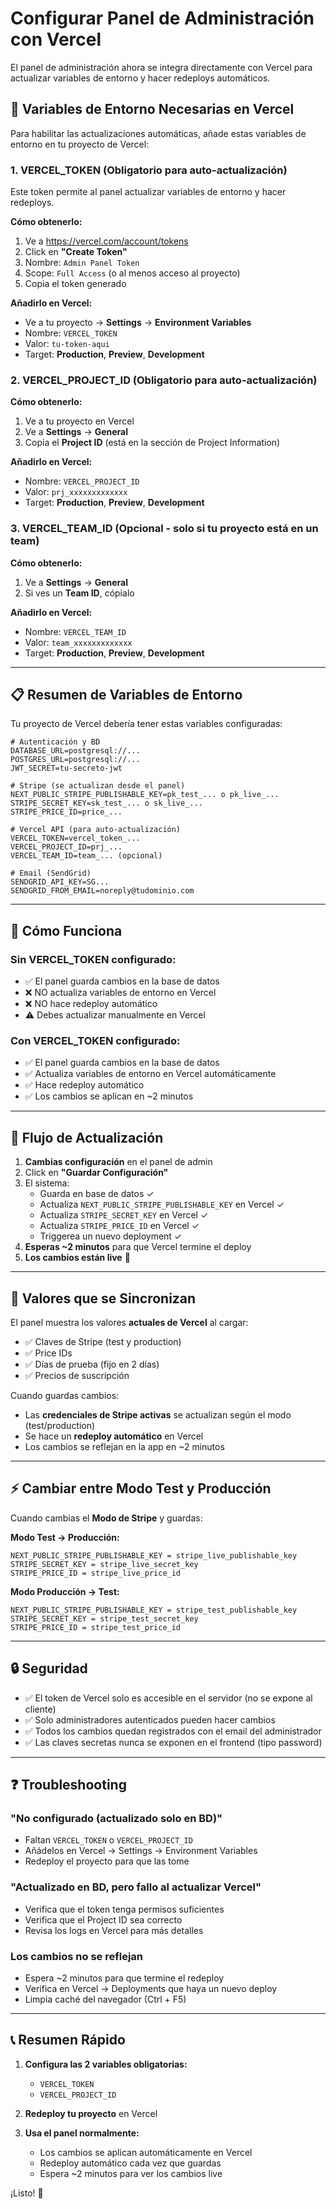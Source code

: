 # Configurar Panel de Administración con Vercel

El panel de administración ahora se integra directamente con Vercel para actualizar variables de entorno y hacer redeploys automáticos.

## 🔧 Variables de Entorno Necesarias en Vercel

Para habilitar las actualizaciones automáticas, añade estas variables de entorno en tu proyecto de Vercel:

### 1. **VERCEL_TOKEN** (Obligatorio para auto-actualización)

Este token permite al panel actualizar variables de entorno y hacer redeploys.

**Cómo obtenerlo:**
1. Ve a https://vercel.com/account/tokens
2. Click en **"Create Token"**
3. Nombre: `Admin Panel Token`
4. Scope: `Full Access` (o al menos acceso al proyecto)
5. Copia el token generado

**Añadirlo en Vercel:**
- Ve a tu proyecto → **Settings** → **Environment Variables**
- Nombre: `VERCEL_TOKEN`
- Valor: `tu-token-aqui`
- Target: **Production**, **Preview**, **Development**

### 2. **VERCEL_PROJECT_ID** (Obligatorio para auto-actualización)

**Cómo obtenerlo:**
1. Ve a tu proyecto en Vercel
2. Ve a **Settings** → **General**
3. Copia el **Project ID** (está en la sección de Project Information)

**Añadirlo en Vercel:**
- Nombre: `VERCEL_PROJECT_ID`
- Valor: `prj_xxxxxxxxxxxxx`
- Target: **Production**, **Preview**, **Development**

### 3. **VERCEL_TEAM_ID** (Opcional - solo si tu proyecto está en un team)

**Cómo obtenerlo:**
1. Ve a **Settings** → **General**
2. Si ves un **Team ID**, cópialo

**Añadirlo en Vercel:**
- Nombre: `VERCEL_TEAM_ID`
- Valor: `team_xxxxxxxxxxxxx`
- Target: **Production**, **Preview**, **Development**

---

## 📋 Resumen de Variables de Entorno

Tu proyecto de Vercel debería tener estas variables configuradas:

```env
# Autenticación y BD
DATABASE_URL=postgresql://...
POSTGRES_URL=postgresql://...
JWT_SECRET=tu-secreto-jwt

# Stripe (se actualizan desde el panel)
NEXT_PUBLIC_STRIPE_PUBLISHABLE_KEY=pk_test_... o pk_live_...
STRIPE_SECRET_KEY=sk_test_... o sk_live_...
STRIPE_PRICE_ID=price_...

# Vercel API (para auto-actualización)
VERCEL_TOKEN=vercel_token_...
VERCEL_PROJECT_ID=prj_...
VERCEL_TEAM_ID=team_... (opcional)

# Email (SendGrid)
SENDGRID_API_KEY=SG...
SENDGRID_FROM_EMAIL=noreply@tudominio.com
```

---

## 🎯 Cómo Funciona

### **Sin VERCEL_TOKEN configurado:**
- ✅ El panel guarda cambios en la base de datos
- ❌ NO actualiza variables de entorno en Vercel
- ❌ NO hace redeploy automático
- ⚠️ Debes actualizar manualmente en Vercel

### **Con VERCEL_TOKEN configurado:**
- ✅ El panel guarda cambios en la base de datos
- ✅ Actualiza variables de entorno en Vercel automáticamente
- ✅ Hace redeploy automático
- ✅ Los cambios se aplican en ~2 minutos

---

## 🚀 Flujo de Actualización

1. **Cambias configuración** en el panel de admin
2. Click en **"Guardar Configuración"**
3. El sistema:
   - Guarda en base de datos ✓
   - Actualiza `NEXT_PUBLIC_STRIPE_PUBLISHABLE_KEY` en Vercel ✓
   - Actualiza `STRIPE_SECRET_KEY` en Vercel ✓
   - Actualiza `STRIPE_PRICE_ID` en Vercel ✓
   - Triggerea un nuevo deployment ✓
4. **Esperas ~2 minutos** para que Vercel termine el deploy
5. **Los cambios están live** 🎉

---

## 📝 Valores que se Sincronizan

El panel muestra los valores **actuales de Vercel** al cargar:

- ✅ Claves de Stripe (test y production)
- ✅ Price IDs
- ✅ Días de prueba (fijo en 2 días)
- ✅ Precios de suscripción

Cuando guardas cambios:
- Las **credenciales de Stripe activas** se actualizan según el modo (test/production)
- Se hace un **redeploy automático** en Vercel
- Los cambios se reflejan en la app en ~2 minutos

---

## ⚡ Cambiar entre Modo Test y Producción

Cuando cambias el **Modo de Stripe** y guardas:

**Modo Test → Producción:**
```
NEXT_PUBLIC_STRIPE_PUBLISHABLE_KEY = stripe_live_publishable_key
STRIPE_SECRET_KEY = stripe_live_secret_key
STRIPE_PRICE_ID = stripe_live_price_id
```

**Modo Producción → Test:**
```
NEXT_PUBLIC_STRIPE_PUBLISHABLE_KEY = stripe_test_publishable_key
STRIPE_SECRET_KEY = stripe_test_secret_key
STRIPE_PRICE_ID = stripe_test_price_id
```

---

## 🔒 Seguridad

- ✅ El token de Vercel solo es accesible en el servidor (no se expone al cliente)
- ✅ Solo administradores autenticados pueden hacer cambios
- ✅ Todos los cambios quedan registrados con el email del administrador
- ✅ Las claves secretas nunca se exponen en el frontend (tipo password)

---

## ❓ Troubleshooting

### "No configurado (actualizado solo en BD)"
- Faltan `VERCEL_TOKEN` o `VERCEL_PROJECT_ID`
- Añádelos en Vercel → Settings → Environment Variables
- Redeploy el proyecto para que las tome

### "Actualizado en BD, pero fallo al actualizar Vercel"
- Verifica que el token tenga permisos suficientes
- Verifica que el Project ID sea correcto
- Revisa los logs en Vercel para más detalles

### Los cambios no se reflejan
- Espera ~2 minutos para que termine el redeploy
- Verifica en Vercel → Deployments que haya un nuevo deploy
- Limpia caché del navegador (Ctrl + F5)

---

## 📞 Resumen Rápido

1. **Configura las 2 variables obligatorias:**
   - `VERCEL_TOKEN`
   - `VERCEL_PROJECT_ID`

2. **Redeploy tu proyecto** en Vercel

3. **Usa el panel normalmente:**
   - Los cambios se aplican automáticamente en Vercel
   - Redeploy automático cada vez que guardas
   - Espera ~2 minutos para ver los cambios live

¡Listo! 🎉

